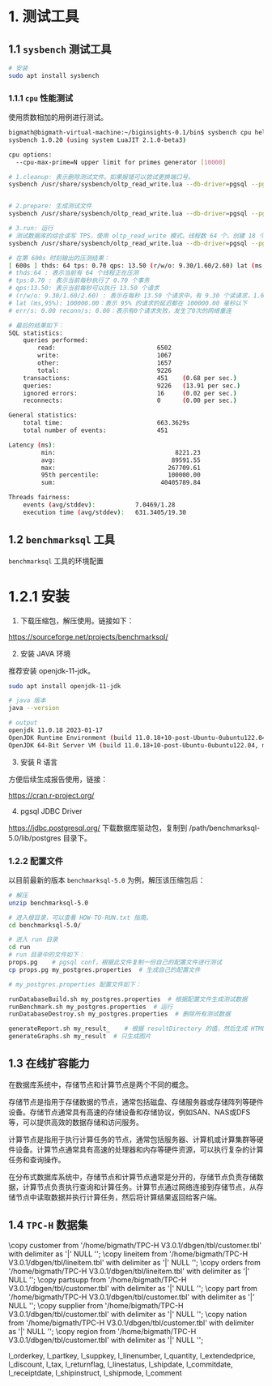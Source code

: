 
# 1. 测试工具

## 1.1 `sysbench` 测试工具

```bash
# 安装
sudo apt install sysbench
```

### 1.1.1 `cpu` 性能测试

使用质数相加的用例进行测试。

```bash
bigmath@bigmath-virtual-machine:~/biginsights-0.1/bin$ sysbench cpu help
sysbench 1.0.20 (using system LuaJIT 2.1.0-beta3)

cpu options:
  --cpu-max-prime=N upper limit for primes generator [10000]
```

```bash
# 1.cleanup: 表示删除测试文件。如果报错可以尝试更换端口号。 
sysbench /usr/share/sysbench/oltp_read_write.lua --db-driver=pgsql --pgsql-host=127.0.0.1 --pgsql-port=5433 --pgsql-user=postgres --pgsql-password=postgres --pgsql-db=postgres --tables=18 --table-size=1000000 --report-interval=10 --threads=64 --time=600 cleanup


# 2.prepare: 生成测试文件
sysbench /usr/share/sysbench/oltp_read_write.lua --db-driver=pgsql --pgsql-host=127.0.0.1 --pgsql-port=5433 --pgsql-user=postgres --pgsql-password=postgres --pgsql-db=postgres --tables=18 --table-size=1000000 --report-interval=10 --threads=64 --time=600 prepare

# 3.run: 运行
# 测试数据库的综合读写 TPS，使用 oltp_read_write 模式。线程数 64 个，创建 18 个用户表，每个表大小为 1000w 的规模
sysbench /usr/share/sysbench/oltp_read_write.lua --db-driver=pgsql --pgsql-host=127.0.0.1 --pgsql-port=5433 --pgsql-user=postgres --pgsql-password=postgres --pgsql-db=postgres --tables=18 --table-size=1000000 --report-interval=10 --threads=64 --time=600 run

# 在第 600s 时刻输出的压测结果：
[ 600s ] thds: 64 tps: 0.70 qps: 13.50 (r/w/o: 9.30/1.60/2.60) lat (ms,95%): 100000.00 err/s: 0.00 reconn/s: 0.00
# thds:64 : 表示当前有 64 个线程正在压测
# tps:0.70 : 表示当前每秒执行了 0.70 个事务
# qps:13.50: 表示当前每秒可以执行 13.50 个请求
# (r/w/o: 9.30/1.60/2.60) : 表示在每秒 13.50 个请求中，有 9.30 个读请求，1.60 个写请求，2.60 个其他请求，其实就是对 qps 的细化
# lat (ms,95%): 100000.00：表示 95% 的请求的延迟都在 100000.00 毫秒以下
# err/s: 0.00 reconn/s: 0.00：表示有0个请求失败，发生了0次的网络重连

# 最后的结果如下：
SQL statistics:
    queries performed:
        read:                            6502
        write:                           1067
        other:                           1657
        total:                           9226
    transactions:                        451    (0.68 per sec.)
    queries:                             9226   (13.91 per sec.)
    ignored errors:                      16     (0.02 per sec.)
    reconnects:                          0      (0.00 per sec.)

General statistics:
    total time:                          663.3629s
    total number of events:              451

Latency (ms):
         min:                                 8221.23
         avg:                                89591.55
         max:                               267709.61
         95th percentile:                   100000.00
         sum:                             40405789.84

Threads fairness:
    events (avg/stddev):           7.0469/1.28
    execution time (avg/stddev):   631.3405/19.30


```

## 1.2 `benchmarksql` 工具

`benchmarksql` 工具的环境配置

# 1.2.1 安装

1. 下载压缩包，解压使用。链接如下：

<https://sourceforge.net/projects/benchmarksql/>

2. 安装 JAVA 环境

推荐安装 openjdk-11-jdk。

```bash
sudo apt install openjdk-11-jdk

# java 版本
java --version

# output
openjdk 11.0.18 2023-01-17
OpenJDK Runtime Environment (build 11.0.18+10-post-Ubuntu-0ubuntu122.04)
OpenJDK 64-Bit Server VM (build 11.0.18+10-post-Ubuntu-0ubuntu122.04, mixed mode, sharing)
```

3. 安装 R 语言

方便后续生成报告使用，链接：

<https://cran.r-project.org/>

4. pgsql JDBC Driver

<https://jdbc.postgresql.org/>
下载数据库驱动包，复制到 /path/benchmarksql-5.0/lib/postgres 目录下。

### 1.2.2 配置文件

以目前最新的版本 `benchmarksql-5.0` 为例，解压该压缩包后：

```bash
# 解压
unzip benchmarksql-5.0

# 进入根目录，可以查看 HOW-TO-RUN.txt 指南。
cd benchmarksql-5.0/

# 进入 run 目录
cd run
# run 目录中的文件如下：
props.pg    # pgsql conf，根据此文件复制一份自己的配置文件进行测试
cp props.pg my_postgres.properties  # 生成自己的配置文件

# my_postgres.properties 配置文件如下：

runDatabaseBuild.sh my_postgres.properties  # 根据配置文件生成测试数据
runBenchmark.sh my_postgres.properties  # 运行
runDatabaseDestroy.sh my_postgres.properties  # 删除所有测试数据

generateReport.sh my_result_    # 根据 resultDirectory 的值，然后生成 HTML 报告和图片
generateGraphs.sh my_result  # 只生成图片                          

```

## 1.3 在线扩容能力

在数据库系统中，存储节点和计算节点是两个不同的概念。

存储节点是指用于存储数据的节点，通常包括磁盘、存储服务器或存储阵列等硬件设备。存储节点通常具有高速的存储设备和存储协议，例如SAN、NAS或DFS等，可以提供高效的数据存储和访问服务。

计算节点是指用于执行计算任务的节点，通常包括服务器、计算机或计算集群等硬件设备。计算节点通常具有高速的处理器和内存等硬件资源，可以执行复杂的计算任务和查询操作。

在分布式数据库系统中，存储节点和计算节点通常是分开的，存储节点负责存储数据，计算节点负责执行查询和计算任务。计算节点通过网络连接到存储节点，从存储节点中读取数据并执行计算任务，然后将计算结果返回给客户端。

## 1.4 `TPC-H` 数据集

\copy customer from '/home/bigmath/TPC-H V3.0.1/dbgen/tbl/customer.tbl' with delimiter as '|' NULL '';
\copy lineitem from '/home/bigmath/TPC-H V3.0.1/dbgen/tbl/lineitem.tbl' with delimiter as '|' NULL '';
\copy orders from '/home/bigmath/TPC-H V3.0.1/dbgen/tbl/lineitem.tbl' with delimiter as '|' NULL '';
\copy partsupp from '/home/bigmath/TPC-H V3.0.1/dbgen/tbl/customer.tbl' with delimiter as '|' NULL '';
\copy part from '/home/bigmath/TPC-H V3.0.1/dbgen/tbl/customer.tbl' with delimiter as '|' NULL '';
\copy supplier from '/home/bigmath/TPC-H V3.0.1/dbgen/tbl/customer.tbl' with delimiter as '|' NULL '';
\copy nation from '/home/bigmath/TPC-H V3.0.1/dbgen/tbl/customer.tbl' with delimiter as '|' NULL '';
\copy region from '/home/bigmath/TPC-H V3.0.1/dbgen/tbl/customer.tbl' with delimiter as '|' NULL '';

l_orderkey, l_partkey, l_suppkey, l_linenumber, l_quantity, l_extendedprice, l_discount, l_tax, l_returnflag, l_linestatus,
l_shipdate, l_commitdate, l_receiptdate, l_shipinstruct, l_shipmode, l_comment

